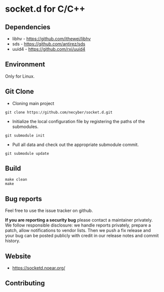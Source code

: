 # socket.d for C/C++

## Dependencies
* libhv - https://github.com/ithewei/libhv
* sds - https://github.com/antirez/sds
* uuid4 - https://github.com/rxi/uuid4

## Environment

Only for Linux.

## Git Clone

* Cloning main project
```
git clone https://github.com/necyber/socket.d.git
```
* Initialize the local configuration file by registering the paths of the submodules.
```
git submodule init
```
* Pull all data and check out the appropriate submodule commit.
```
git submodule update
```

## Build
```
make clean
make
```

## Bug reports

Feel free to use the issue tracker on github.

**If you are reporting a security bug** please contact a maintainer privately.
We follow responsible disclosure: we handle reports privately, prepare a
patch, allow notifications to vendor lists. Then we push a fix release and your
bug can be posted publicly with credit in our release notes and commit
history.

## Website

* https://socketd.noear.org/

## Contributing
